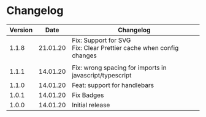 # Changelog

| Version | Date     | Changelog                                                              |
| ------- | -------- | ---------------------------------------------------------------------- |
| 1.1.8   | 21.01.20 | Fix: Support for SVG<br> Fix: Clear Prettier cache when config changes |
|         |
| 1.1.1   | 14.01.20 | Fix: wrong spacing for imports in javascript/typescript                |
| 1.1.0   | 14.01.20 | Feat: support for handlebars                                           |
| 1.0.1   | 14.01.20 | Fix Badges                                                             |
| 1.0.0   | 14.01.20 | Initial release                                                        |
